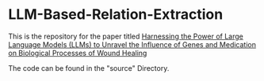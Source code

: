 # LLM-Based-Relation-Extraction
This is the repository for the paper titled [Harnessing the Power of Large Language Models (LLMs) to Unravel the Influence of Genes and Medication on Biological Processes of Wound Healing](https://www.biorxiv.org/content/10.1101/2024.03.26.586862v1)

The code can be found in the "source" Directory.
